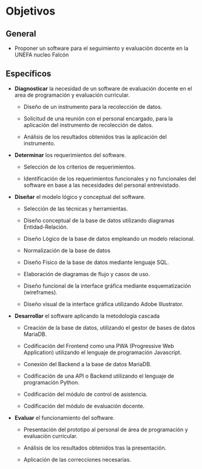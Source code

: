 # Objetivos

## General
  + Proponer un software para el seguimiento y evaluación docente en la UNEFA nucleo Falcón

## Específicos

  + **Diagnosticar** la necesidad de un software de evaluación docente en el area de programación y evaluación curricular.

    - Diseño de un instrumento para la recolección de datos.

    - Solicitud de una reunión con el personal encargado, para la aplicación del instrumento de recolección de datos.

    - Análisis de los resultados obtenidos tras la aplicación del instrumento.

  + **Determinar** los requerimientos del software.

    - Selección de los criterios de requerimientos.

    - Identificación de los requerimientos funcionales y no funcionales del software en base a las necesidades del personal entrevistado.

  + **Diseñar** el modelo lógico y conceptual del software.

    - Selección de las técnicas y herramientas.

    - Diseño conceptual de la base de datos utilizando diagramas Entidad-Relación.

    - Diseño Lógico de la base de datos empleando un modelo relacional.

    - Normalización de la base de datos

    - Diseño Físico de la base de datos mediante lenguaje SQL.

    - Elaboración de diagramas de flujo y casos de uso.

    - Diseño funcional de la interface gráfica mediante esquematización (wireframes).

    - Diseño visual de la interface gráfica utilizando Adobe Illustrator.

  + **Desarrollar** el software aplicando la metodología cascada

    - Creación de la base de datos, utilizando el gestor de bases de datos MariaDB.

    - Codificación del Frontend como una PWA (Progressive Web Application) utilizando el lenguaje de programación Javascript.

    - Conexión del Backend a la base de datos MariaDB.

    - Codificación de una API o Backend utilizando el lenguaje de programación Python.

    - Codificación del módulo de control de asistencia.

    - Codificación del módulo de evaluación docente.

  + **Evaluar** el funcionamiento del software.

    - Presentación del prototipo al personal de área de programación y evaluación curricular.

    - Análisis de los resultados obtenidos tras la presentación.

    - Aplicación de las correcciones necesarias.
